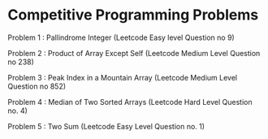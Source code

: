 
# Competitive Programming Problems

Problem 1 : Pallindrome Integer (Leetcode Easy level Question no 9)

Problem 2 : Product of Array Except Self (Leetcode Medium Level Question no 238)

Problem 3 : Peak Index in a Mountain Array (Leetcode Medium Level Question no 852)

Problem 4 : Median of Two Sorted Arrays (Leetcode Hard Level Question no. 4)

Problem 5 : Two Sum (Leetcode Easy Level Question no. 1)
